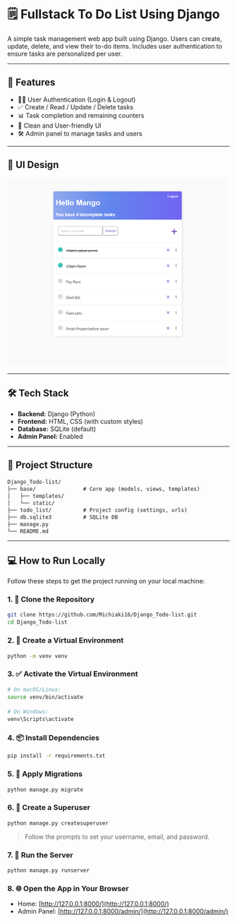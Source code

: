 # 🗒️ Fullstack To Do List Using Django

A simple task management web app built using Django. Users can create, update, delete, and view their to-do items. Includes user authentication to ensure tasks are personalized per user.

---

## 🚀 Features

- 🧑‍💻 User Authentication (Login & Logout)
- ✅ Create / Read / Update / Delete tasks
- 📊 Task completion and remaining counters
- 🎨 Clean and User-friendly UI
- 🛠️ Admin panel to manage tasks and users

---

## 📸 UI Design 


![Task List UI](UI.png)

---

## 🛠️ Tech Stack

- **Backend:** Django (Python)
- **Frontend:** HTML, CSS (with custom styles)
- **Database:** SQLite (default)
- **Admin Panel:** Enabled

---

## 📂 Project Structure

```text
Django_Todo-list/
├── base/               # Core app (models, views, templates)
│   ├── templates/
│   └── static/
├── todo_list/          # Project config (settings, urls)
├── db.sqlite3          # SQLite DB
├── manage.py
└── README.md
``` 
---
## 💻 How to Run Locally

Follow these steps to get the project running on your local machine:



### 1. 🧬 Clone the Repository

```bash
git clone https://github.com/Michiaki16/Django_Todo-list.git
cd Django_Todo-list
```

### 2. 🐍 Create a Virtual Environment

```bash
python -m venv venv
```



### 3. ✅ Activate the Virtual Environment

```bash
# On macOS/Linux:
source venv/bin/activate

# On Windows:
venv\Scripts\activate
```



### 4. 📦 Install Dependencies

```bash
pip install -r requirements.txt
```



### 5. 📂 Apply Migrations

```bash
python manage.py migrate
```



### 6. 🔐 Create a Superuser

```bash
python manage.py createsuperuser
```

> Follow the prompts to set your username, email, and password.



### 7. 🚀 Run the Server

```bash
python manage.py runserver
```



### 8. 🌐 Open the App in Your Browser

- Home: [http://127.0.0.1:8000/](http://127.0.0.1:8000/)
- Admin Panel: [http://127.0.0.1:8000/admin/](http://127.0.0.1:8000/admin/)


